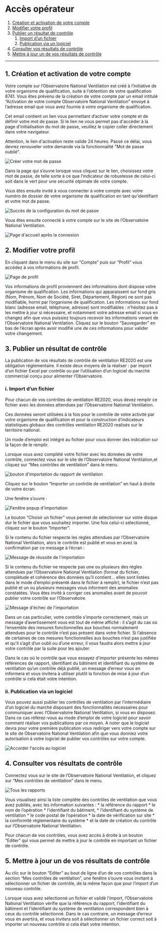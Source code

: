 # Accès opérateur

1. [Création et activation de votre compte](#creation)
2. [Modifier votre profil](#profilePage)
3. [Publier un résultat de contrôle](#publish)
    1. [Import d’un fichier](#import)
    2. [Publication via un logiciel](#byEditor)
4. [Consulter vos résultats de contrôle](#myReports)
5. [Mettre à jour un de vos résultats de contrôle](#updateReport)

----
 
## 1. Création et activation de votre compte <a name="creation"></a>

Votre compte sur l’Observatoire National Ventilation est créé à l’initiative de votre organisme de qualification, suite à l’obtention de votre qualification 8741. Vous êtes prévenu de la création de votre compte par un email intitulé “Activation de votre compte Observatoire National Ventilation” envoyé à l’adresse email que vous avez fournie à votre organisme de qualification.

Cet email contient un lien vous permettant d’activer votre compte et de définir votre mot de passe. Si le lien ne vous permet pas d'accéder à la page d'initialisation du mot de passe, veuillez le copier coller directement dans votre navigateur.

Attention, le lien d'activation reste valide 24 heures. Passé ce délai, vous devrez renouveler votre demande via la fonctionnalité "Mot de passe oublié".

![Créer votre mot de passe](https://github.com/dooApp/onv/blob/docs/wiki-images/set_password.png?raw=true)

Dans la page qui s’ouvre lorsque vous cliquez sur le lien, choisissez votre mot de passe, de telle sorte à ce que l’indicateur de robustesse de celui-ci soit dans le vert pour une sécurité otpimale de votre compte.

Vous êtes ensuite invité à vous connecter à votre compte avec votre numéro de dossier de votre organisme de qualification en tant qu’identifiant et votre mot de passe.

![Succès de la configuration du mot de passe](https://github.com/dooApp/onv/blob/docs/wiki-images/password_created_success.png?raw=true)

Vous êtes ensuite connecté à votre compte sur le site de l’Observatoire National Ventilation.

![Page d'accueil après la connexion](https://github.com/dooApp/onv/blob/docs/wiki-images/logged-in_home.png?raw=true)

## 2. Modifier votre profil <a name="profilePage"></a>

En cliquant dans le menu du site sur “Compte” puis sur “Profil” vous accédez à vos informations de profil.

![Page de profil](https://github.com/dooApp/onv/blob/docs/wiki-images/edit_profile.png?raw=true)

Vos informations de profil proviennent des informations dont dispose votre organisme de qualification. Les informations qui apparaissent sur fond gris (Nom, Prénom, Nom de Société, Siret, Département, Région) ne sont pas modifiable, hormi par l’organisme de qualification. Les informations sur fond blanc (adresse email, téléphone, adresse) sont modifiables : n’hésitez pas à les mettre à jour si nécessaire, et notamment votre adresse email si vous en changez afin que vous puissiez toujours recevoir les informations venant de l’Observatoire National Ventilation. Cliquez sur le bouton “Sauvegarder” en bas de l’écran après avoir modifié une de ces informations pour valider votre changement.

## 3. Publier un résultat de contrôle <a name="publish"></a>

La publication de vos résultats de contrôle de ventilation RE2020 est une obligation réglementaire. Il existe deux moyens de la réaliser : par import d’un fichier Excel par contrôle ou par l’utilisation d’un logiciel du marché commercial conçu pour alimenter l’Observatoire.

### i. Import d’un fichier <a name="import"></a>

Pour chacun de vos contrôles de ventilation RE2020, vous devez remplir ce fichier avec les données attendues par l’Observatoire National Ventilation.

Ces données seront utilisées à la fois pour le contrôle de votre activité par votre organisme de qualification et pour la construction d’indicateurs statistiques globaux des contrôles ventilation RE2020 realisés sur le territoire national.

Un mode d’emploi est intégré au fichier pour vous donner des indication sur la façon de le remplir.

Lorsque vous avez complété votre fichier avec les données de votre contrôle, connectez vous sur le site de l’Observatoire National Ventilation,et cliquez sur “Mes contrôles de ventilation” dans le menu.

![bouton d'importation du rapport de ventilation]()

Cliquez sur le bouton “Importer un contrôle de ventilation” en haut à droite de votre écran.

Une fenêtre s’ouvre :

![Fenêtre popup d'importation](https://github.com/dooApp/onv/blob/docs/wiki-images/popup_import.jpg?raw=true)

Le bouton “Choisir un fichier” vous permet de sélectionner sur votre disque dur le fichier que vous souhaitez importer. Une fois celui-ci sélectionné, cliquez sur le bouton “Importer”.

Si le contenu du fichier respecte les règles attendues par l’Observatoire National Ventilation, alors le contrôle est publié et vous en avez la confirmation par ce message à l’écran :

![Message de réussite de l'importation](https://github.com/dooApp/onv/blob/docs/wiki-images/import_success.png?raw=true)

Si le contenu du fichier ne respecte pas une ou plusieurs des règles attendues par l’Observatoire National Ventilation (format du fichier, complétude et cohérence des données qu’il contient… elles sont listées dans le mode d’emploi présenté dans le fichier à remplir), le fichier n’est pas publié et un ou plusieurs messages vous informent des anomalies constatées. Vous êtes invité à corriger ces anomalies avant de pouvoir publier votre contrôle sur l’Observatoire.

![Message d'échec de l'importation](https://github.com/dooApp/onv/blob/docs/wiki-images/import_error.png?raw=true)

Dans un cas particulier, votre contrôle s’importe correctement, mais un message d’avertissement vous est tout de même affiché : il s’agit du cas où l’ensemble des mesures fonctionnelles aux bouches normalement attendues pour le contrôle n’est pas présent dans votre fichier. Si l’absence de certaines de ces mesures fonctionnelles aux bouches n’est pas justifiée et qu’il s’agit d’un oubli ou d’une erreur, il vous faudra alors mettre à jour votre contrôle par la suite pour les ajouter.

Dans le cas où le contrôle que vous essayez d’importer présente les mêmes références de rapport, identifiant du bâtiment et identifiant du système de ventilation qu’un contrôle déjà publié, un message d’erreur vous en informera et vous invitera à utiliser plutôt la fonction de mise à jour d’un contrôle si cela était votre intention.

### ii. Publication via un logiciel <a name="byEditor"></a>

Vous pouvez aussi publier les contrôles de ventilation par l’intermédiaire d’un logiciel du marché disposant des fonctionnalités nécessaires pour communiquer avec l’Observatoire National Ventilation, si vous en disposez. Dans ce cas référez-vous au mode d’emploi de votre logiciel pour savoir comment réaliser vos publications par ce moyen. A noter que le logiciel devra pour votre première publication vous rediriger vers votre compte sur le site de Observatoire National Ventilation afin que vous donniez votre autorisation à votre logiciel de publier vos contrôles sur votre compte.

![Accorder l'accès au logiciel](https://github.com/dooApp/onv/blob/docs/wiki-images/grant-access.png?raw=true)

## 4. Consulter vos résultats de contrôle <a name="myReports"></a>

Connectez vous sur le site de l’Observatoire National Ventilation, et cliquez sur “Mes contrôles de ventilation” dans le menu.

![Tous les rapports](https://github.com/dooApp/onv/blob/docs/wiki-images/all_reports.png?raw=true)

Vous visualisez ainsi la liste complète des contrôles de ventilation que vous avez publiés, avec les information suivantes : * la référence du rapport * le nom de l’opération * l’identifiant du bâtiment, * l’identifiant du système de ventilation * le code postal de l’opération * la date de vérification sur site * la conformité réglementaire du système * et la date de création du contrôle sur l’Observatoire National Ventilation.

Pour chacun de vos contrôles, vous avez accès à droite à un bouton “Editer” qui vous permet de mettre à jour le contrôle en important un fichier de contrôle.

## 5. Mettre à jour un de vos résultats de contrôle <a name="updateReport"></a>

Au clic sur le bouton “Editer” au bout de ligne d’un de vos contrôles dans la section “Mes contrôles de ventilation”, une fenêtre s’ouvre vous invitant à sélectionner un fichier de contrôle, de la même façon que pour l’import d’un nouveau contrôle.

Lorsque vous avez sélectionné un fichier et validé l’import, l’Observatoire National Ventilation vérifie que la référence du rapport, l’identifiant du bâtiment et l’identifiant du système de ventilation correspondent bien à ceux du contrôle sélectionné. Dans le cas contraire, un message d’erreur vous en avertira, et vous invitera soit à sélectionner un fichier correct soit à importer un nouveau contrôle si cela était votre intention.
